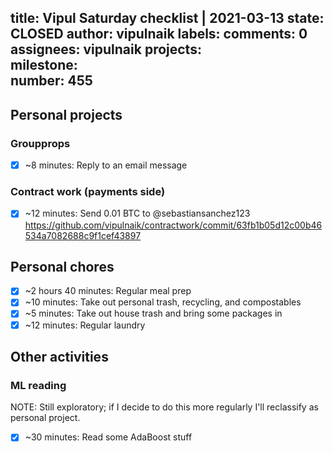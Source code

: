 title:	Vipul Saturday checklist | 2021-03-13
state:	CLOSED
author:	vipulnaik
labels:	
comments:	0
assignees:	vipulnaik
projects:	
milestone:	
number:	455
--
## Personal projects

### Groupprops

- [x] ~8 minutes: Reply to an email message

### Contract work (payments side)

- [x] ~12 minutes: Send 0.01 BTC to @sebastiansanchez123 https://github.com/vipulnaik/contractwork/commit/63fb1b05d12c00b46534a7082688c9f1cef43897

## Personal chores

- [x] ~2 hours 40 minutes: Regular meal prep
- [x] ~10 minutes: Take out personal trash, recycling, and compostables
- [x] ~5 minutes: Take out house trash and bring some packages in 
- [x] ~12 minutes: Regular laundry
 
## Other activities

### ML reading

NOTE: Still exploratory; if I decide to do this more regularly I'll reclassify as personal project.

- [x] ~30 minutes: Read some AdaBoost stuff

